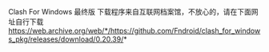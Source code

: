 Clash For Windows 最终版
下载程序来自互联网档案馆，不放心的，请在下面网址自行下载
https://web.archive.org/web/*/https://github.com/Fndroid/clash_for_windows_pkg/releases/download/0.20.39/*
